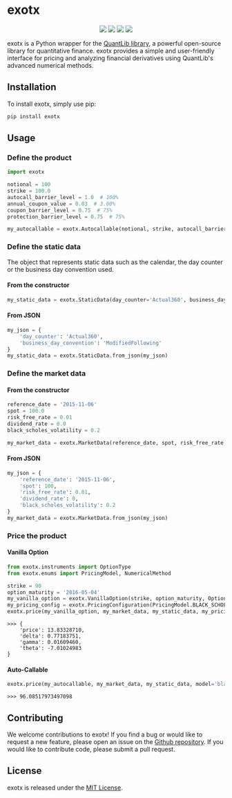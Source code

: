 # exotx

<p align="center">
    <img src="https://github.com/SebastienEveno/exotx/actions/workflows/python-package.yml/badge.svg?branch=master" />
    <a href="https://pypi.org/project/exotx" alt="Python Versions">
        <img src="https://img.shields.io/pypi/pyversions/exotx.svg?logo=python&logoColor=white" /></a>
    <a href="https://pypi.org/project/exotx" alt="PyPi">
        <img src="https://img.shields.io/pypi/v/exotx" /></a>
    <a href="https://pepy.tech/project/exotx" alt="Downloads">
        <img src="https://pepy.tech/badge/exotx" /></a>
</p>

exotx is a Python wrapper for the [QuantLib library](https://www.quantlib.org/), a powerful open-source library for
quantitative finance. exotx provides a simple and user-friendly interface for pricing and analyzing financial
derivatives using QuantLib's advanced numerical methods.

## Installation

To install exotx, simply use pip:

```sh
pip install exotx
```

## Usage

### Define the product

```python
import exotx

notional = 100
strike = 100.0
autocall_barrier_level = 1.0  # 100%
annual_coupon_value = 0.03  # 3.00%
coupon_barrier_level = 0.75  # 75%
protection_barrier_level = 0.75  # 75%

my_autocallable = exotx.Autocallable(notional, strike, autocall_barrier_level, annual_coupon_value, coupon_barrier_level, protection_barrier_level)
```

### Define the static data

The object that represents static data such as the calendar, the day counter or the business day convention used.

#### From the constructor

```python
my_static_data = exotx.StaticData(day_counter='Actual360', business_day_convention='ModifiedFollowing')
```

#### From JSON

```python
my_json = {
    'day_counter': 'Actual360',
    'business_day_convention': 'ModifiedFollowing'
}
my_static_data = exotx.StaticData.from_json(my_json)
```

### Define the market data

#### From the constructor

```python
reference_date = '2015-11-06'
spot = 100.0
risk_free_rate = 0.01
dividend_rate = 0.0
black_scholes_volatility = 0.2

my_market_data = exotx.MarketData(reference_date, spot, risk_free_rate, dividend_rate, black_scholes_volatility=black_scholes_volatility)
```

#### From JSON

```python
my_json = {
    'reference_date': '2015-11-06',
    'spot': 100,
    'risk_free_rate': 0.01,
    'dividend_rate': 0,
    'black_scholes_volatility': 0.2
}
my_market_data = exotx.MarketData.from_json(my_json)
```

### Price the product

#### Vanilla Option
```python
from exotx.instruments import OptionType
from exotx.enums import PricingModel, NumericalMethod

strike = 90
option_maturity = '2016-05-04'
my_vanilla_option = exotx.VanillaOption(strike, option_maturity, OptionType.CALL)
my_pricing_config = exotx.PricingConfiguration(PricingModel.BLACK_SCHOLES, NumericalMethod.ANALYTIC, compute_greeks=True)
exotx.price(my_vanilla_option, my_market_data, my_static_data, my_pricing_config)
```
```plaintext
>>> { 
    'price': 13.83328710, 
    'delta': 0.77183751, 
    'gamma': 0.01609460, 
    'theta': -7.01024983
}
```

#### Auto-Callable
```python
exotx.price(my_autocallable, my_market_data, my_static_data, model='black-scholes')
```

```plaintext
>>> 96.08517973497098
```

## Contributing

We welcome contributions to exotx! If you find a bug or would like to request a new feature, please open an issue on
the [Github repository](https://github.com/sebastieneveno/exotx).
If you would like to contribute code, please submit a pull request.

## License

exotx is released under the [MIT License](https://opensource.org/licenses/MIT).
